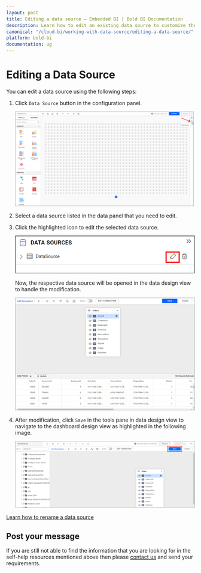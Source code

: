 ```yaml
---
layout: post
title: Editing a data source – Embedded BI | Bold BI Documentation
description: Learn how to edit an existing data source to customize the configured expression fields, column formatting, etc. through data source editor in Bold BI Embedded.
canonical: "/cloud-bi/working-with-data-source/editing-a-data-source/"
platform: bold-bi
documentation: ug
---
```


# Editing a Data Source

You can edit a data source using the following steps:

1. Click `Data Source` button in the configuration panel.

   ![Data button](/static/assets/embedded/working-with-datasource/images/databutton.png)  

2. Select a data source listed in the data panel that you need to edit.

3. Click the highlighted icon to edit the selected data source.

   ![Edit data source icon](/static/assets/embedded/working-with-datasource/images/editdatasourceicon.png)

   Now, the respective data source will be opened in the data design view to handle the modification.

   ![Edit data source](/static/assets/embedded/working-with-datasource/images/editthedatasource.png)

4. After modification, click `Save` in the tools pane in data design view to    navigate to the dashboard design view as highlighted in the following image.

   ![Data save button](/static/assets/embedded/working-with-datasource/images/finishbutton.png) 

 [Learn how to rename a data source](/embedded-bi/working-with-data-source/renaming-a-data-source/)

## Post your message
If you are still not able to find the information that you are looking for in the self-help resources mentioned above then please [contact us](https://www.boldbi.com/support) and send your requirements.